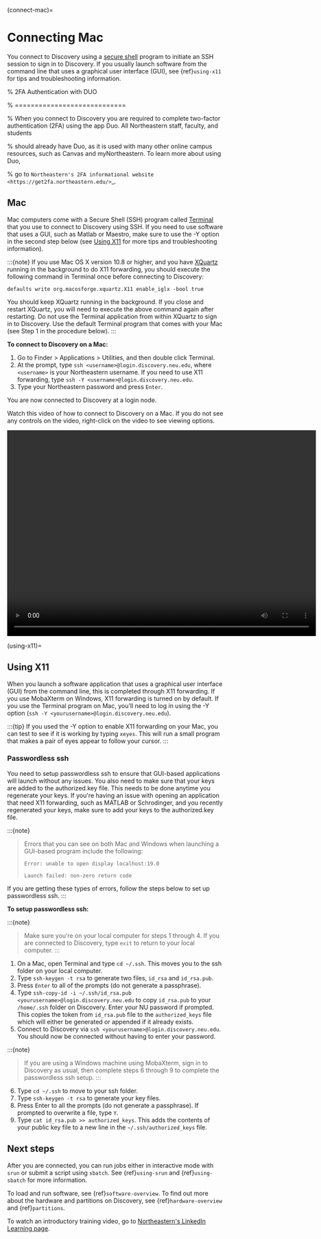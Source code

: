 
(connect-mac)=

# Connecting Mac

You connect to Discovery using a [secure shell](https://www.ssh.com/ssh/protocol/) program to initiate an SSH session to
sign in to Discovery. If you usually launch software from the command line that uses a graphical user interface (GUI), see {ref}`using-x11` for tips and troubleshooting information.

% 2FA Authentication with DUO

% ============================

% When you connect to Discovery you are required to complete two-factor authentication (2FA) using the app Duo. All Northeastern staff, faculty, and students

% should already have Duo, as it is used with many other online campus resources, such as Canvas and myNortheastern. To learn more about using Duo,

% go to `Northeastern's 2FA informational website <https://get2fa.northeastern.edu/>`_.

## Mac

Mac computers come with a Secure Shell (SSH) program called [Terminal](https://support.apple.com/guide/terminal/welcome/mac)
that you use to connect to Discovery using SSH. If you need to use software that uses a GUI, such as Matlab or Maestro, make sure to use the -Y option in the second step below (see [Using X11](using-x11) for more tips and troubleshooting information).

:::{note}
If you use Mac OS X version 10.8 or higher, and you have [XQuartz](https://www.xquartz.org/) running in the background to do X11 forwarding, you should execute the following command in Terminal once before connecting to Discovery:

`defaults write org.macosforge.xquartz.X11 enable_iglx -bool true`

You should keep XQuartz running in the background. If you close and restart XQuartz, you will need to execute the above command again after restarting. Do not use the Terminal application from within XQuartz to sign in to Discovery. Use
the default Terminal program that comes with your Mac (see Step 1 in the procedure below).
:::

**To connect to Discovery on a Mac:**

1. Go to Finder > Applications > Utilities, and then double click Terminal.
2. At the prompt, type `ssh <username>@login.discovery.neu.edu`, where `<username>` is your Northeastern username. If you need to use X11 forwarding, type `ssh -Y <username>@login.discovery.neu.edu`.
3. Type your Northeastern password and press `Enter`.

You are now connected to Discovery at a login node.

Watch this video of how to connect to Discovery on a Mac. If you do not see any controls on the video, right-click on the video to see viewing options.

<video width="720" height="480" controls>
  <source src="../_static/video/connect_mac_terminal.mp4" type="video/mp4">
  Your browser does not support the video tag.
</video>
<!-- ![Alt text](../_static/video/connect_mac_terminal.mp4) -->

(using-x11)=

## Using X11

When you launch a software application that uses a graphical user interface (GUI) from the command line, this is completed through X11 forwarding. If you use MobaXterm on Windows, X11 forwarding
is turned on by default. If you use the Terminal program on Mac, you'll need to log in using the -Y option (`ssh -Y <yourusername>@login.discovery.neu.edu`).

:::{tip}
If you used the -Y option to enable X11 forwarding on your Mac, you can test to see if it is working by typing `xeyes`. This will run a small program that makes
a pair of eyes appear to follow your cursor.
:::

### Passwordless ssh

You need to setup passwordless ssh to ensure that GUI-based applications will launch without any issues. You also
need to make sure that your keys are added to the authorized.key file. This needs to be done anytime you regenerate your keys. If you're having
an issue with opening an application that need X11 forwarding, such as MATLAB or Schrodinger, and you recently regenerated your keys, make sure to
add your keys to the authorized.key file.

:::{note}
> Errors that you can see on both Mac and Windows when launching a GUI-based program include the following:
>
> `Error: unable to open display localhost:19.0`
>
> `Launch failed: non-zero return code`

If you are getting these types of errors, follow the steps below to set up passwordless ssh.
:::

**To setup passwordless ssh:**

:::{note}
> Make sure you’re on your local computer for steps 1 through 4. If you are connected to Discovery, type `exit` to return to your local computer.
:::


1.  On a Mac, open Terminal and type `cd ~/.ssh`. This moves you to the ssh folder on your local computer.
2.  Type `ssh-keygen -t rsa` to generate two files, `id_rsa` and `id_rsa.pub`.
3.  Press `Enter` to all of the prompts (do not generate a passphrase).
4.  Type `ssh-copy-id -i ~/.ssh/id_rsa.pub <yourusername>@login.discovery.neu.edu` to copy `id_rsa.pub` to your `/home/.ssh` folder on Discovery. Enter your NU password if prompted. This copies the token from `id_rsa.pub` file to the `authorized_keys` file which will either be generated or appended if it already exists.
5.  Connect to Discovery via `ssh <yourusername>@login.discovery.neu.edu`. You should now be connected without having to enter your password.


:::{note}
> If you are using a Windows machine using MobaXterm, sign in to Discovery as usual, then complete steps 6 through 9 to complete the passwordless ssh setup.
:::

6. Type `cd ~/.ssh` to move to your ssh folder.
7. Type `ssh-keygen -t rsa` to generate your key files.
8. Press Enter to all the prompts (do not generate a passphrase). If prompted to overwrite a file, type `Y`.
9. Type `cat id_rsa.pub >> authorized_keys`. This adds the contents of your public key file to a new line in the `~/.ssh/authorized_keys` file.

## Next steps

After you are connected, you can run jobs either in interactive mode with `srun` or submit a script using `sbatch`. See {ref}`using-srun` and {ref}`using-sbatch` for more information.

To load and run software, see {ref}`software-overview`.
To find out more about the hardware and partitions on Discovery, see {ref}`hardware-overview` and {ref}`partitions`.

To watch an introductory training video, go to [Northeastern's LinkedIn Learning page](https://www.linkedin.com/checkpoint/enterprise/login/74653650?pathWildcard=74653650&application=learning&redirect=https%3A%2F%2Fwww%2Elinkedin%2Ecom%2Flearning%2Fcontent%2F1139340%3Fu%3D74653650).
